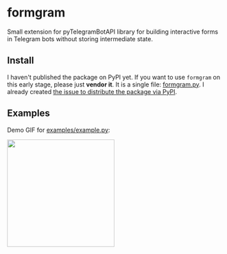 # formgram
Small extension for pyTelegramBotAPI library for building interactive forms in Telegram bots without storing intermediate state.


## Install

I haven't published the package on PyPI yet. If you want to use `formgram` on this early stage, please just **vendor it**. It is a single file: [formgram.py](formgram.py). I already created [the issue to distribute the package via PyPI](https://github.com/keshamin/formgram/issues/2).


## Examples


Demo GIF for [examples/example.py](examples/example.py):

<img src="examples/demo.gif" width="250" />
